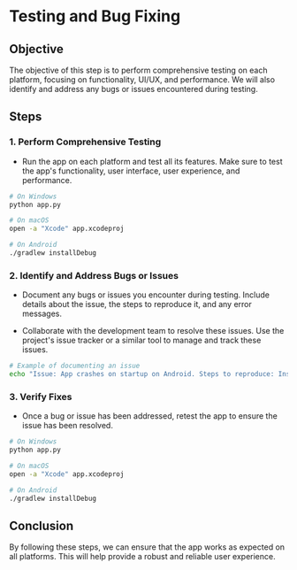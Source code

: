 # Testing and Bug Fixing

## Objective

The objective of this step is to perform comprehensive testing on each platform, focusing on functionality, UI/UX, and performance. We will also identify and address any bugs or issues encountered during testing.

## Steps

### 1. Perform Comprehensive Testing

- Run the app on each platform and test all its features. Make sure to test the app's functionality, user interface, user experience, and performance.

```bash
# On Windows
python app.py

# On macOS
open -a "Xcode" app.xcodeproj

# On Android
./gradlew installDebug
```

### 2. Identify and Address Bugs or Issues

- Document any bugs or issues you encounter during testing. Include details about the issue, the steps to reproduce it, and any error messages.

- Collaborate with the development team to resolve these issues. Use the project's issue tracker or a similar tool to manage and track these issues.

```bash
# Example of documenting an issue
echo "Issue: App crashes on startup on Android. Steps to reproduce: Install the app on an Android device and start the app. Error message: NullPointerException at MainActivity.java:50" > issue.txt
```

### 3. Verify Fixes

- Once a bug or issue has been addressed, retest the app to ensure the issue has been resolved.

```bash
# On Windows
python app.py

# On macOS
open -a "Xcode" app.xcodeproj

# On Android
./gradlew installDebug
```

## Conclusion

By following these steps, we can ensure that the app works as expected on all platforms. This will help provide a robust and reliable user experience.